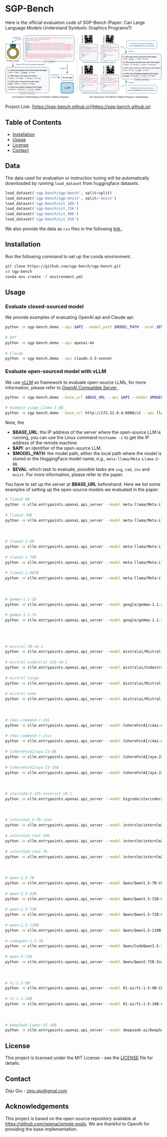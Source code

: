 # SGP-Bench

Here is the official evaluation code of SGP-Bench (Paper: Can Large Language Models Understand Symbolic Graphics Programs?)

![Teaser Image](assets/teaser_sgp.png)

Project Link: [https://sgp-bench.github.io](https://sgp-bench.github.io)

## Table of Contents

- [Installation](#installation)
- [Usage](#usage)
- [License](#license)
- [Contact](#contact)


## Data

The data used for evaluation or instruction tuning will be automatically downloaded by running `load_dataset` from huggingface datasets.

```python
load_dataset('sgp-bench/sgp-bench', split=split)
load_dataset('sgp-bench/sgp-mnist', split='mnist')
load_dataset('sgp-bench/sit_10k')
load_dataset('sgp-bench/sit_25k')
load_dataset('sgp-bench/sit_40k')
load_dataset('sgp-bench/sit_55k')
```

We also provide the data as `csv` files in the following [link
](https://drive.google.com/drive/folders/1yZA7SKVCscai1tY_Zpoy4XgdR27Rddg1?hl=de).


## Installation

Run the following command to set up the conda environment.


```bash
git clone https://github.com/sgp-bench/sgp-bench.git
cd sgp-bench
conda env create -f environment.yml
```


## Usage

### Evaluate closed-sourced model
We provide examples of evaluating OpenAI api and Claude api:

```bash
python -m sgp-bench.demo --api $API --model_path $MODEL_PATH --eval $EVAL

# GPT
python -m sgp-bench.demo --api openai-4o

# Claude
python -m sgp-bench.demo --api claude-3.5-sonnet
```

### Evaluate open-sourced model with vLLM
We use [vLLM](https://github.com/vllm-project/vllm) as framework to evaluate open-source LLMs, for more information, please refer to [OpenAI Compatible Server
](https://docs.vllm.ai/en/stable/serving/openai_compatible_server.html).


```bash
python -m sgp-bench.demo --base_url $BASE_URL --api $API --model $MODEL --eval $EVAL

# example usage Llama 3 8B
python -m sgp-bench.demo --base_url http://172.22.8.4:8000/v1 --api llama3-8B --model meta-llama/Meta-Llama-3-8B --eval svg cad
```

Note, the 
* **$BASE_URL**: the IP address of the server where the open-source LLM is running, you can use the Linux command `hostname -i` to get the IP address of the remote machine.
* **$API**: an identifier of the open-source LLM.
* **$MODEL_PATH**: the model path, either the local path where the model is stored or the HuggingFace model name, e.g., `meta-llama/Meta-Llama-3-8B`.
* **$EVAL**: which task to evaluate, possible tasks are `svg`, `cad`, `inv` and `mnist`. For more information, please refer to the paper.

You have to set up the server at **$BASE_URL** beforehand. Here we list some examples of setting up the open-source models we evaluated in the paper:


```bash
# llama3-8B
python -m vllm.entrypoints.openai.api_server --model meta-llama/Meta-Llama-3-8B --dtype auto --api-key token-abc123 --tensor-parallel-size 8

# llama3-70B
python -m vllm.entrypoints.openai.api_server --model meta-llama/Meta-Llama-3-70B-Instruct --dtype auto --api-key token-abc123 --tensor-parallel-size 8



# llama3.1-8B
python -m vllm.entrypoints.openai.api_server --model meta-llama/Meta-Llama-3.1-8B-Instruct --dtype auto --api-key token-abc123 --tensor-parallel-size 8

# llama3.1-70B
python -m vllm.entrypoints.openai.api_server --model meta-llama/Meta-Llama-3.1-70B-Instruct --dtype auto --api-key token-abc123 --tensor-parallel-size 8

# llama3.1-405B
python -m vllm.entrypoints.openai.api_server --model meta-llama/Meta-Llama-3.1-405B-Instruct-FP8 --dtype auto --api-key token-abc123 --tensor-parallel-size 8 --max-model-len 8192



# gemma-1.1-2b
python -m vllm.entrypoints.openai.api_server --model google/gemma-1.1-2b-it --dtype auto --api-key token-abc123 --tensor-parallel-size 8

# gemma-1.1-7b
python -m vllm.entrypoints.openai.api_server --model google/gemma-1.1-7b-it --dtype auto --api-key token-abc123 --tensor-parallel-size 8




# mistral-7B-v0.3
python -m vllm.entrypoints.openai.api_server --model mistralai/Mistral-7B-Instruct-v0.3 --dtype auto --api-key token-abc123 --tensor-parallel-size 8

# mistral-codestral-22b-v0.1
python -m vllm.entrypoints.openai.api_server --model mistralai/Codestral-22B-v0.1 --dtype auto --api-key token-abc123 --tensor-parallel-size 8

# mistral-large
python -m vllm.entrypoints.openai.api_server --model mistralai/Mistral-Large-Instruct-2407 --dtype auto --api-key token-abc123 --tensor-parallel-size 8

# mistral-nemo
python -m vllm.entrypoints.openai.api_server --model mistralai/Mistral-Nemo-Instruct-2407 --dtype auto --api-key token-abc123 --tensor-parallel-size 8



# c4ai-command-r-v01
python -m vllm.entrypoints.openai.api_server --model CohereForAI/c4ai-command-r-v01 --dtype auto --api-key token-abc123 --tensor-parallel-size 8

# c4ai-command-r-plus
python -m vllm.entrypoints.openai.api_server --model CohereForAI/c4ai-command-r-plus --dtype auto --api-key token-abc123 --tensor-parallel-size 8

# CohereForAI/aya-23-8B
python -m vllm.entrypoints.openai.api_server --model CohereForAI/aya-23-8B --dtype auto --api-key token-abc123 --tensor-parallel-size 8 

# CohereForAI/aya-23-35B
python -m vllm.entrypoints.openai.api_server --model CohereForAI/aya-23-35B --dtype auto --api-key token-abc123 --tensor-parallel-size 8



# starcoder2-15b-instruct-v0.1
python -m vllm.entrypoints.openai.api_server --model bigcode/starcoder2-15b-instruct-v0.1 --dtype auto --api-key token-abc123 --tensor-parallel-size 8



# internlm2_5-7b-chat
python -m vllm.entrypoints.openai.api_server --model internlm/internlm2_5-7b-chat --trust-remote-code --dtype auto --api-key token-abc123  --tensor-parallel-size 8

# internlm2-chat-20b
python -m vllm.entrypoints.openai.api_server --model internlm/internlm2-chat-20b --trust-remote-code --dtype auto --api-key token-abc123  --tensor-parallel-size 8

# internlm2-chat-7b
python -m vllm.entrypoints.openai.api_server --model internlm/internlm2-chat-7b --trust-remote-code --dtype auto --api-key token-abc123  --tensor-parallel-size 8



# qwen-1.5-7B
python -m vllm.entrypoints.openai.api_server --model Qwen/Qwen1.5-7B-Chat --dtype auto --api-key token-abc123 --tensor-parallel-size 8

# qwen-1.5-32B
python -m vllm.entrypoints.openai.api_server --model Qwen/Qwen1.5-32B-Chat --dtype auto --api-key token-abc123 --tensor-parallel-size 8

# qwen-1.5-72B
python -m vllm.entrypoints.openai.api_server --model Qwen/Qwen1.5-72B-Chat --dtype auto --api-key token-abc123 --tensor-parallel-size 8

# qwen-1.5-110B
python -m vllm.entrypoints.openai.api_server --model Qwen/Qwen1.5-110B-Chat --dtype auto --api-key token-abc123 --tensor-parallel-size 8

# codeqwen-1.5-7B
python -m vllm.entrypoints.openai.api_server --model Qwen/CodeQwen1.5-7B-Chat --dtype auto --api-key token-abc123 --tensor-parallel-size 8

# qwen-2-72B
python -m vllm.entrypoints.openai.api_server --model Qwen/Qwen2-72B-Instruct --dtype auto --api-key token-abc123 --tensor-parallel-size 8



# Yi-1.5-9B
python -m vllm.entrypoints.openai.api_server --model 01-ai/Yi-1.5-9B-Chat-16K --dtype auto --api-key token-abc123 --tensor-parallel-size 8

# Yi-1.5-34B
python -m vllm.entrypoints.openai.api_server --model 01-ai/Yi-1.5-34B-Chat-16K --dtype auto --api-key token-abc123 --tensor-parallel-size 8



# DeepSeek-Coder-V2-16B
python -m vllm.entrypoints.openai.api_server --model deepseek-ai/DeepSeek-Coder-V2-Lite-Instruct --trust-remote-code  --dtype auto --api-key token-abc123 --tensor-parallel-size 8
```


## License

This project is licensed under the MIT License - see the [LICENSE](LICENSE) file for details.

## Contact

Zeju Qiu - [zeju.qiu@gmal.com](mailto:your-email@example.com)

## Acknowledgements

This project is based on the open-source repository available at https://github.com/openai/simple-evals. We are thankful to OpenAI for providing the base implementation.